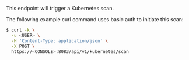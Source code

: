 This endpoint will trigger a Kubernetes scan.

The following example curl command uses basic auth to initiate this scan:

```bash
$ curl -k \
  -u <USER> \
  -H 'Content-Type: application/json' \
  -X POST \
  https://<CONSOLE>:8083/api/v1/kubernetes/scan
```
